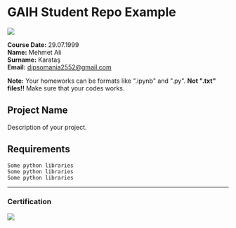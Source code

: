 # GAIH Student Repo Example
![](img/newlogo.png)

**Course Date:** 29.07.1999  
**Name:** Mehmet Ali  
**Surname:** Karataş  
**Email:** dipsomania2552@gmail.com  

**Note:** Your homeworks can be formats like ".ipynb" and ".py". **Not ".txt" files!!** Make sure that your codes works.  

## Project Name
Description of your project.

## Requirements
```
Some python libraries
Some python libraries
Some python libraries
```
---

### Certification
![](img/TopLearnerCertificate.png)

